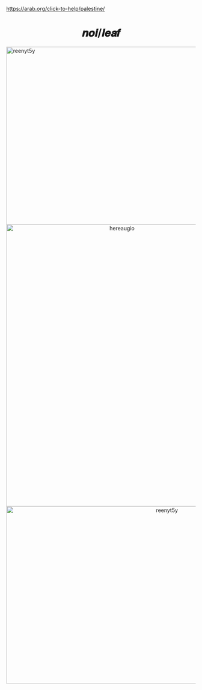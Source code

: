 https://arab.org/click-to-help/palestine/
<h1 align="center"> 𝒏𝒐𝒊/𝒍𝒆𝒂𝒇
 </h1>
 <img width="839" height="472" alt="reenyt5y" src="https://github.com/user-attachments/assets/b59a9c8d-02bb-4aaa-b91d-9ffef47a0320" />

<div align="center">
<img width="600" height="750" alt="hereaugio" src="https://github.com/user-attachments/assets/b9400eaa-0ad6-4968-a3df-3d9bd35074ae" />
<img width="839" height="472" alt="reenyt5y" src="https://github.com/user-attachments/assets/5644b07c-97ff-468c-b9ab-c8d07545b1ff" />










